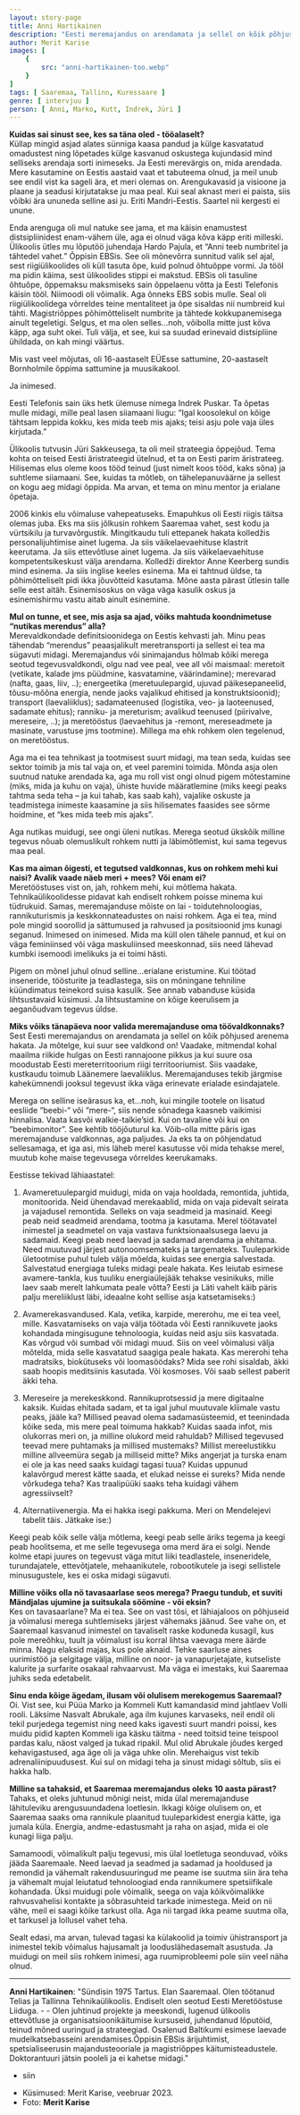 ```yaml
---
layout: story-page
title: Anni Hartikainen
description: "Eesti meremajandus on arendamata ja sellel on kõik põhjused arenema hakata!" 
author: Merit Karise
images: [
    {
        src: "anni-hartikainen-too.webp"
    }
]
tags: [ Saaremaa, Tallinn, Kuressaare ]
genre: [ intervjuu ]
person: [ Anni, Marko, Kutt, Indrek, Jüri ]
---
```


<!-- # {{$doc.title}} -->

**Kuidas sai sinust see, kes sa täna oled - tööalaselt?** \
Küllap mingid asjad alates sünniga kaasa pandud ja külge kasvatatud omadustest ning lõpetades külge kasvanud oskustega kujundasid mind selliseks arendaja sorti inimeseks. Ja Eesti merevärgis on, mida arendada. Mere kasutamine on Eestis aastaid vaat et tabuteema olnud, ja meil unub see endil vist ka sageli ära, et meri olemas on. Arengukavasid ja visioone ja plaane ja seadusi kirjutatakse ju maa peal. Kui seal aknast meri ei paista, siis võibki ära ununeda selline asi ju. Eriti Mandri-Eestis. Saartel nii kergesti ei unune.

Enda arenguga oli mul natuke see jama, et ma käisin enamustest distsipliinidest enam-vähem üle, aga ei olnud väga kõva käpp eriti milleski. Ülikoolis ütles mu lõputöö juhendaja Hardo Pajula, et “Anni teeb numbritel ja tähtedel vahet.” Õppisin EBSis. See oli mõnevõrra sunnitud valik sel ajal, sest riigiülikoolides oli küll tasuta õpe, kuid polnud õhtuõppe vormi. Ja tööl ma pidin käima, sest ülikoolides stippi ei makstud. EBSis oli tasuline õhtuõpe, õppemaksu maksmiseks sain õppelaenu võtta ja Eesti Telefonis käisin tööl. Niimoodi oli võimalik. Aga õnneks EBS sobis mulle. Seal oli riigiülikoolidega võrreldes teine mentaliteet ja õpe sisaldas nii numbreid kui tähti. Magistriõppes põhimõtteliselt numbrite ja tähtede kokkupanemisega ainult tegeletigi. Selgus, et ma olen selles…noh, võibolla mitte just kõva käpp, aga suht okei. Tuli välja, et see, kui sa suudad erinevaid distsipliine ühildada, on kah mingi väärtus.

Mis vast veel mõjutas, oli 16-aastaselt EÜEsse sattumine, 20-aastaselt Bornholmile õppima sattumine ja muusikakool.

Ja inimesed.

Eesti Telefonis sain üks hetk ülemuse nimega Indrek Puskar. Ta õpetas mulle midagi, mille peal lasen siiamaani liugu: “Igal koosolekul on kõige tähtsam leppida kokku, kes mida teeb mis ajaks; teisi asju pole vaja üles kirjutada.”

Ülikoolis tutvusin Jüri Sakkeusega, ta oli meil strateegia õppejõud. Tema kohta on teised Eesti äristrateegid ütelnud, et ta on Eesti parim äristrateeg. Hilisemas elus oleme koos tööd teinud (just nimelt koos tööd, kaks sõna) ja suhtleme siiamaani. See, kuidas ta mõtleb, on tähelepanuväärne ja sellest on kogu aeg midagi õppida. Ma arvan, et tema on minu mentor ja erialane õpetaja.

2006 kinkis elu võimaluse vahepeatuseks. Emapuhkus oli Eesti riigis täitsa olemas juba. Eks ma siis jõlkusin rohkem Saaremaa vahet, sest kodu ja vürtsikilu ja turvavõrgustik. Mingitkaudu tuli ettepanek hakata kolledžis personalijuhtimise ainet lugema. Ja siis väikelaevaehituse klastrit keerutama. Ja siis ettevõtluse ainet lugema. Ja siis väikelaevaehituse kompetentsikeskust välja arendama. Kolledži direktor Anne Keerberg sundis mind esinema. Ja siis inglise keeles esinema. Ma ei tahtnud üldse, ta põhimõtteliselt pidi ikka jõuvõtteid kasutama. Mõne aasta pärast ütlesin talle selle eest aitäh. Esinemisoskus on väga väga kasulik oskus ja esinemishirmu vastu aitab ainult esinemine.

**Mul on tunne, et see, mis asja sa ajad, võiks mahtuda koondnimetuse “nutikas merendus” alla?** \
Merevaldkondade definitsioonidega on Eestis kehvasti jah. Minu peas tähendab “merendus” peaasjalikult meretransporti ja sellest ei tea ma sügavuti midagi. Meremajandus või sinimajandus hõlmab kõiki merega seotud tegevusvaldkondi, olgu nad vee peal, vee all või maismaal: meretoit (vetikate, kalade jms püüdmine, kasvatamine, väärindamine); merevarad (nafta, gaas, liiv, ..); energeetika (meretuulepargid, ujuvad päikesepaneelid, tõusu-mõõna energia, nende jaoks vajalikud ehitised ja konstruktsioonid); transport (laevaliiklus); sadamateenused (logistika, veo- ja laoteenused, sadamate ehitus); ranniku- ja mereturism; avalikud teenused (piirivalve, mereseire, ..); ja meretööstus (laevaehitus ja -remont, mereseadmete ja masinate, varustuse jms tootmine). Millega ma ehk rohkem olen tegelenud, on meretööstus.

Aga ma ei tea tehnikast ja tootmisest suurt midagi, ma tean seda, kuidas see sektor toimib ja mis tal vaja on, et veel paremini toimida. Mõnda asja olen suutnud natuke arendada ka, aga mu roll vist ongi olnud pigem mõtestamine (miks, mida ja kuhu on vaja), ühiste huvide määratlemine (miks keegi peaks tahtma seda teha – ja kui tahab, kas saab kah), vajalike oskuste ja teadmistega inimeste kaasamine ja siis hilisemates faasides see sõrme hoidmine, et “kes mida teeb mis ajaks”.

Aga nutikas muidugi, see ongi üleni nutikas. Merega seotud ükskõik milline tegevus nõuab olemuslikult rohkem nutti ja läbimõtlemist, kui sama tegevus maa peal.

**Kas ma aiman õigesti, et tegutsed valdkonnas, kus on rohkem mehi kui naisi? Avalik vaade näeb meri + mees? Või enam ei?** \
Meretööstuses vist on, jah, rohkem mehi, kui mõtlema hakata. Tehnikaülikoolidesse pidavat kah endiselt rohkem poisse minema kui tüdrukuid. Samas, meremajanduse mõiste on lai - toidutehnoloogias, rannikuturismis ja keskkonnateadustes on naisi rohkem. Aga ei tea, mind pole mingid soorollid ja sättumused ja rahvused ja positsioonid jms kunagi seganud. Inimesed on inimesed. Mida ma küll olen tähele pannud, et kui on väga feminiinsed või väga maskuliinsed meeskonnad, siis need lähevad kumbki isemoodi imelikuks ja ei toimi hästi.
 
Pigem on mõnel juhul olnud selline…erialane eristumine. Kui töötad inseneride, töösturite ja teadlastega, siis on mõningane tehniline küündimatus teinekord suisa kasulik. See annab vabanduse küsida lihtsustavaid küsimusi. Ja lihtsustamine on kõige keerulisem ja aeganõudvam tegevus üldse.

**Miks võiks tänapäeva noor valida meremajanduse oma töövaldkonnaks?** \
Sest Eesti meremajandus on arendamata ja sellel on kõik põhjused arenema hakata. Ja mõtelge, kui suur see valdkond on! Vaadake, mitmendal kohal maailma riikide hulgas on Eesti rannajoone pikkus ja kui suure osa moodustab Eesti mereterritoorium riigi territooriumist. Siis vaadake, kustkaudu toimub Läänemere laevaliiklus. Meremajanduses tekib järgmise kahekümnendi jooksul tegevust ikka väga erinevate erialade esindajatele.

Merega on selline iseärasus ka, et…noh, kui mingile tootele on lisatud eesliide “beebi-“ või “mere-“, siis nende sõnadega kaasneb vaikimisi hinnalisa. Vaata kasvõi walkie-talkie’sid. Kui on tavaline või kui on “beebimonitor”. See kehtib tööjõuturul ka. Võib-olla mitte päris igas meremajanduse valdkonnas, aga paljudes. Ja eks ta on põhjendatud sellesamaga, et iga asi, mis läheb merel kasutusse või mida tehakse merel, muutub kohe maise tegevusega võrreldes keerukamaks.

Eestisse tekivad lähiaastatel:

1. Avameretuulepargid muidugi, mida on vaja hooldada, remontida, juhtida, monitoorida. Neid ühendavad merekaablid, mida on vaja pidevalt seirata ja vajadusel remontida. Selleks on vaja seadmeid ja masinaid. Keegi peab neid seadmeid arendama, tootma ja kasutama. Merel töötavatel inimestel ja seadmetel on vaja vastava funktsionaalsusega laevu ja sadamaid. Keegi peab need laevad ja sadamad arendama ja ehitama. Need muutuvad järjest autonoomsemateks ja targemateks. Tuuleparkide ületootmise puhul tuleb välja mõelda, kuidas see energia salvestada. Salvestatud energiaga tuleks midagi peale hakata. Kes leiutab esimese avamere-tankla, kus tuuliku energiaülejääk tehakse vesinikuks, mille laev saab merelt lahkumata peale võtta? Eesti ja Läti vahelt käib päris palju mereliiklust läbi, ideaalne koht sellise asja katsetamiseks:)

2. Avamerekasvandused. Kala, vetika, karpide, mererohu, me ei tea veel, mille. Kasvatamiseks on vaja välja töötada või Eesti rannikuvete jaoks kohandada mingisugune tehnoloogia, kuidas neid asju siis kasvatada. Kas võrgud või sumbad või midagi muud. Siis on veel võimalusi välja mõtelda, mida selle kasvatatud saagiga peale hakata. Kas mererohi teha madratsiks, biokütuseks või loomasöödaks? Mida see rohi sisaldab, äkki saab hoopis meditsiinis kasutada. Või kosmoses. Või saab sellest paberit äkki teha.

3. Mereseire ja merekeskkond. Rannikuprotsessid ja mere digitaalne kaksik. Kuidas ehitada sadam, et ta igal juhul muutuvale kliimale vastu peaks, jääle ka? Millised peavad olema sadamasüsteemid, et teenindada kõike seda, mis mere peal toimuma hakkab? Kuidas saada infot, mis olukorras meri on, ja milline olukord meid rahuldab? Millised tegevused teevad mere puhtamaks ja millised mustemaks? Millist mereelustikku milline allveemüra segab ja milliseid mitte? Miks angerjat ja turska enam ei ole ja kas need saaks kuidagi tagasi tuua? Kuidas uppunud kalavõrgud merest kätte saada, et elukad neisse ei sureks? Mida nende võrkudega teha? Kas traalipüüki saaks teha kuidagi vähem agressiivselt?

4. Alternatiivenergia. Ma ei hakka isegi pakkuma. Meri on Mendelejevi tabelit täis. Jätkake ise:)

Keegi peab kõik selle välja mõtlema, keegi peab selle äriks tegema ja keegi peab hoolitsema, et me selle tegevusega oma merd ära ei solgi. Nende kolme etapi juures on tegevust väga mitut liiki teadlastele, inseneridele, turundajatele, ettevõtjatele, mehaanikutele, robootikutele ja isegi sellistele minusugustele, kes ei oska midagi sügavuti.

**Milline võiks olla nö tavasaarlase seos merega? Praegu tundub, et suviti Mändjalas ujumine ja suitsukala söömine - või eksin?** \
Kes on tavasaarlane? Ma ei tea. See on vast tõsi, et lähiajaloos on põhjuseid ja võimalusi merega suhtlemiseks järjest vähemaks jäänud. See vahe on, et Saaremaal kasvanud inimestel on tavaliselt raske koduneda kusagil, kus pole mereõhku, tuult ja võimalust isu korral lihtsa vaevaga mere äärde minna. Nagu elaksid majas, kus pole aknaid. Tehke saarluse aines uurimistöö ja selgitage välja, milline on noor- ja vanapurjetajate, kutseliste kalurite ja surfarite osakaal rahvaarvust. Ma väga ei imestaks, kui Saaremaa juhiks seda edetabelit.

**Sinu enda kõige ägedam, ilusam või olulisem merekogemus Saaremaal?** \
Oi. Vist see, kui Püüa Marko ja Kommeli Kutt kamandasid mind jahtlaev Volli rooli. Läksime Nasvalt Abrukale, aga ilm kujunes karvaseks, neil endil oli tekil purjedega tegemist ning need kaks igavesti suurt mandri poissi, kes muidu pidid kapten Kommeli iga käsku täitma - need toitsid teine teispool pardas kalu, näost valged ja tukad ripakil. Mul olid Abrukale jõudes kerged kehavigastused, aga äge oli ja väga uhke olin. Merehaigus vist tekib adrenaliinipuudusest. Kui sul on midagi teha ja sinust midagi sõltub, siis ei hakka halb.

**Milline sa tahaksid, et Saaremaa meremajandus oleks 10 aasta pärast?** \
Tahaks, et oleks juhtunud mõnigi neist, mida ülal meremajanduse lähituleviku arengusuundadena loetlesin. Ikkagi kõige olulisem on, et Saaremaa saaks oma rannikule plaanitud tuuleparkidest energia kätte, iga jumala küla. Energia, andme-edastusmaht ja raha on asjad, mida ei ole kunagi liiga palju.
 
Samamoodi, võimalikult palju tegevusi, mis ülal loetletuga seonduvad, võiks jääda Saaremaale. Need laevad ja seadmed ja sadamad ja hooldused ja remondid ja vähemalt rakendusuuringud me peame ise suutma siin ära teha ja vähemalt mujal leiutatud tehnoloogiad enda rannikumere spetsiifikale kohandada. Üksi muidugi pole võimalik, seega on vaja kõikvõimalikke rahvusvahelisi kontakte ja sõbrasuhteid tarkade inimestega. Meid on nii vähe, meil ei saagi kõike tarkust olla. Aga nii targad ikka peame suutma olla, et tarkusel ja lollusel vahet teha.
 
Sealt edasi, ma arvan, tulevad tagasi ka külakoolid ja toimiv ühistransport ja inimestel tekib võimalus hajusamalt ja looduslähedasemalt asustuda. Ja muidugi on meil siis rohkem inimesi, aga ruumiprobleemi pole siin veel näha olnud.

* * *

**Anni Hartikainen**: "Sündisin 1975 Tartus. Elan Saaremaal. Olen töötanud Telias ja Tallinna Tehnikaülikoolis. Endiselt olen seotud Eesti Meretööstuse Liiduga. - - Olen juhtinud projekte ja meeskondi, lugenud ülikoolis ettevõtluse ja organisatsioonikäitumise kursuseid, juhendanud lõputöid, teinud mõned uuringud ja strateegiad. Osalenud Baltikumi esimese laevade mudelkatsebasseini arendamises.Õppisin EBSis ärijuhtimist, spetsialiseerusin majandusteooriale ja magistriõppes käitumisteadustele. Doktorantuuri jätsin pooleli ja ei kahetse midagi."

<story-author :author="author"></story-author>

<details-wrapper summary="Mis mõtted tekkisid?">

- siin

</details-wrapper>

<details-wrapper summary="Allikad" class="text-sm" icon="icon-park-outline:document-folder">

- Küsimused: Merit Karise, veebruar 2023.
- Foto: **Merit Karise**

</details-wrapper>
